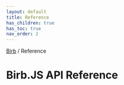 ```yaml
---
layout: default
title: Reference
has_children: true
has_toc: true
nav_order: 2
---
```


[Birb](/) / Reference

# Birb.JS API Reference

